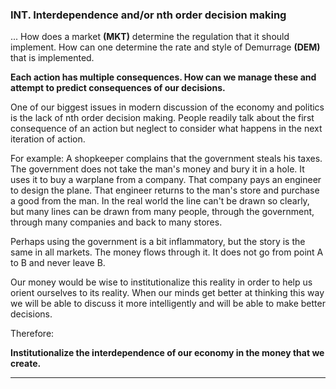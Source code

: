 
### INT. Interdependence and/or nth order decision making

... How does a market **(MKT)** determine the regulation that it should implement. How can one determine the rate and style of Demurrage **(DEM)** that is implemented.

**Each action has multiple consequences. How can we manage these and attempt to predict consequences of our decisions.**

One of our biggest issues in modern discussion of the economy and politics is the lack of nth order decision making. People readily talk about the first consequence of an action but neglect to consider what happens in the next iteration of action.

For example: A shopkeeper complains that the government steals his taxes.  The government does not take the man's money and bury it in a hole.  It uses it to buy a warplane from a company.  That company pays an engineer to design the plane.  That engineer returns to the man's store and purchase a good from the man.  In the real world the line can't be drawn so clearly, but many lines can be drawn from many people, through the government, through many companies and back to many stores.

Perhaps using the government is a bit inflammatory, but the story is the same in all markets.  The money flows through it.  It does not go from point A to B and never leave B.

Our money would be wise to institutionalize this reality in order to help us orient ourselves to its reality.  When our minds get better at thinking this way we will be able to discuss it more intelligently and will be able to make better decisions.

Therefore:

**Institutionalize the interdependence of our economy in the money that we create.**

----------











